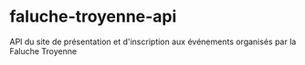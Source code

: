 # faluche-troyenne-api
API du site de présentation et d'inscription aux événements organisés par la Faluche Troyenne
